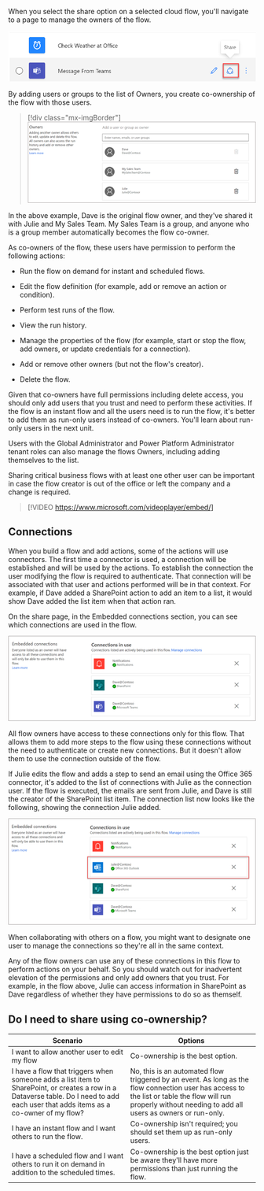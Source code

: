 When you select the share option on a selected cloud flow, you'll navigate to a page to manage the owners of the flow.

![Screenshot showing share icon location next to the edit icon.](../media/share.png)

By adding users or groups to the list of Owners, you create co-ownership of the flow with those users.

> [!div class="mx-imgBorder"]
> [![Screenshot showing the owners list where you can add users or groups.](../media/owners-list.png)](../media/owners-list.png#lightbox)

In the above example, Dave is the original flow owner, and they've shared it with Julie and My Sales Team. My Sales Team is a group, and anyone who is a group member automatically becomes the flow co-owner.

As co-owners of the flow, these users have permission to perform the following actions:

- Run the flow on demand for instant and scheduled flows.

- Edit the flow definition (for example, add or remove an action or condition).

- Perform test runs of the flow.

- View the run history.

- Manage the properties of the flow (for example, start or stop the flow, add owners, or update credentials for a connection).

- Add or remove other owners (but not the flow's creator).

- Delete the flow.

Given that co-owners have full permissions including delete access, you should only add users that you trust and need to perform these activities. If the flow is an instant flow and all the users need is to run the flow, it's better to add them as run-only users instead of co-owners. You'll learn about run-only users in the next unit.

Users with the Global Administrator and Power Platform Administrator tenant roles can also manage the flows Owners, including adding themselves to the list.

Sharing critical business flows with at least one other user can be important in case the flow creator is out of the office or left the company and a change is required.

> [!VIDEO https://www.microsoft.com/videoplayer/embed/]

## Connections

When you build a flow and add actions, some of the actions will use connectors. The first time a connector is used, a connection will be established and will be used by the actions. To establish the connection the user modifying the flow is required to authenticate. That connection will be associated with that user and actions performed will be in that context. For example, if Dave added a SharePoint action to add an item to a list, it would show Dave added the list item when that action ran.

On the share page, in the Embedded connections section, you can see which connections are used in the flow.

![Screenshot showing the connections used.](../media/embedded.png)

All flow owners have access to these connections only for this flow. That allows them to add more steps to the flow using these connections without the need to authenticate or create new connections. But it doesn't allow them to use the connection outside of the flow.

If Julie edits the flow and adds a step to send an email using the Office 365 connector, it's added to the list of connections with Julie as the connection user. If the flow is executed, the emails are sent from Julie, and Dave is still the creator of the SharePoint list item. The connection list now looks like the following, showing the connection Julie added.

![Screenshot showing a connection created by another co-owner.](../media/julie.png)

When collaborating with others on a flow, you might want to designate one user to manage the connections so they're all in the same context.

Any of the flow owners can use any of these connections in this flow to perform actions on your behalf. So you should watch out for inadvertent elevation of the permissions and only add owners that you trust. For example, in the flow above, Julie can access information in SharePoint as Dave regardless of whether they have permissions to do so as themself.

## Do I need to share using co-ownership?

| Scenario | Options |
| -------- |-------- |
| I want to allow another user to edit my flow | Co-ownership is the best option. |
| I have a flow that triggers when someone adds a list item to SharePoint, or creates a row in a Dataverse table. Do I need to add each user that adds items as a co-owner of my flow? | No, this is an automated flow triggered by an event. As long as the flow connection user has access to the list or table the flow will run properly without needing to add all users as owners or run-only. |
| I have an instant flow and I want others to run the flow. | Co-ownership isn't required; you should set them up as run-only users. |
| I have a scheduled flow and I want others to run it on demand in addition to the scheduled times. | Co-ownership is the best option just be aware they'll have more permissions than just running the flow. |
